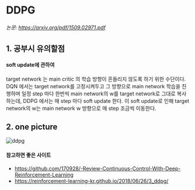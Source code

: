 # DDPG
###### 논문: https://arxiv.org/pdf/1509.02971.pdf

## 1. 공부시 유의할점
#### soft update에 관하여
target network 는 main critic 의 학습 방향이 흔들리지 않도록 하기 위한 수단이다.
DQN 에서는 target network를 고정시켜두고 그 방향으로 main network 학습을 진행하며 일정 step 마다 한번씩 main network의 w를 target network로 그대로 복사하는데, DDPG 에서는 매 step 마다 soft update 한다. 이 soft update로 인해 target network의 w는 main network w 방향으로 매 step 조금씩 이동한다.

## 2. one picture
![ddpg](https://user-images.githubusercontent.com/9976453/51683122-724fe800-202c-11e9-8e72-97eb538584b2.png)

#### 참고하면 좋은 사이트
* https://github.com/170928/-Review-Continuous-Control-With-Deep-Reinforcement-Learning
* https://reinforcement-learning-kr.github.io/2018/06/26/3_ddpg/

